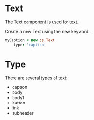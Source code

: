 # Text

The Text component is used for text.

Create a new Text using the new keyword.

```coffeescript
myCaption = new cs.Text
	type: 'caption'
```

# Type

There are several types of text:

* caption
* body
* body1
* button
* link
* subheader
